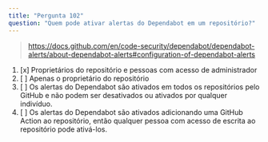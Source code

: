```yaml
---
title: "Pergunta 102"
question: "Quem pode ativar alertas do Dependabot em um repositório?"
---
```


> https://docs.github.com/en/code-security/dependabot/dependabot-alerts/about-dependabot-alerts#configuration-of-dependabot-alerts  
1. [x] Proprietários do repositório e pessoas com acesso de administrador  
1. [ ] Apenas o proprietário do repositório  
1. [ ] Os alertas do Dependabot são ativados em todos os repositórios pelo GitHub e não podem ser desativados ou ativados por qualquer indivíduo.  
1. [ ] Os alertas do Dependabot são ativados adicionando uma GitHub Action ao repositório, então qualquer pessoa com acesso de escrita ao repositório pode ativá-los.  
